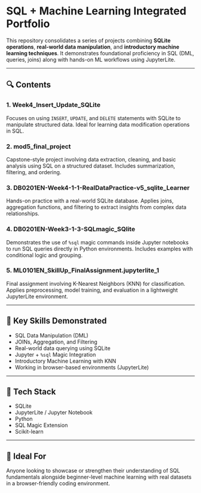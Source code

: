 # SQL + Machine Learning Integrated Portfolio

This repository consolidates a series of projects combining **SQLite operations**, **real-world data manipulation**, and **introductory machine learning techniques**. It demonstrates foundational proficiency in SQL (DML, queries, joins) along with hands-on ML workflows using JupyterLite.

---

## 🔍 Contents

### 1. Week4_Insert_Update_SQLite
Focuses on using `INSERT`, `UPDATE`, and `DELETE` statements with SQLite to manipulate structured data. Ideal for learning data modification operations in SQL.

### 2. mod5_final_project
Capstone-style project involving data extraction, cleaning, and basic analysis using SQL on a structured dataset. Includes summarization, filtering, and ordering.

### 3. DB0201EN-Week4-1-1-RealDataPractice-v5_sqlite_Learner
Hands-on practice with a real-world SQLite database. Applies joins, aggregation functions, and filtering to extract insights from complex data relationships.

### 4. DB0201EN-Week3-1-3-SQLmagic_SQlite
Demonstrates the use of `%sql` magic commands inside Jupyter notebooks to run SQL queries directly in Python environments. Includes examples with conditional logic and grouping.

### 5. ML0101EN_SkillUp_FinalAssignment.jupyterlite_1
Final assignment involving K-Nearest Neighbors (KNN) for classification. Applies preprocessing, model training, and evaluation in a lightweight JupyterLite environment.

---

## 📌 Key Skills Demonstrated

- SQL Data Manipulation (DML)
- JOINs, Aggregation, and Filtering
- Real-world data querying using SQLite
- Jupyter + `%sql` Magic Integration
- Introductory Machine Learning with KNN
- Working in browser-based environments (JupyterLite)

---

## 📁 Tech Stack

- SQLite
- JupyterLite / Jupyter Notebook
- Python
- SQL Magic Extension
- Scikit-learn

---

## 🧠 Ideal For

Anyone looking to showcase or strengthen their understanding of SQL fundamentals alongside beginner-level machine learning with real datasets in a browser-friendly coding environment.

